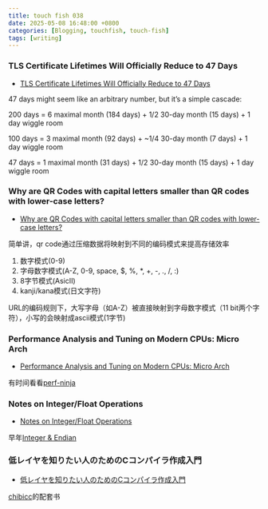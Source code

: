 ```yaml
---
title: touch fish 038
date: 2025-05-08 16:48:00 +0800
categories: [Blogging, touchfish, touch-fish]
tags: [writing]
---
```


### TLS Certificate Lifetimes Will Officially Reduce to 47 Days

+ [TLS Certificate Lifetimes Will Officially Reduce to 47 Days](https://www.digicert.com/blog/tls-certificate-lifetimes-will-officially-reduce-to-47-days)

47 days might seem like an arbitrary number, but it’s a simple cascade:

200 days = 6 maximal month (184 days) + 1/2 30-day month (15 days) + 1 day wiggle room

100 days = 3 maximal month (92 days) + ~1/4 30-day month (7 days) + 1 day wiggle room

47 days = 1 maximal month (31 days) + 1/2 30-day month (15 days) + 1 day wiggle room

### Why are QR Codes with capital letters smaller than QR codes with lower-case letters?

+ [Why are QR Codes with capital letters smaller than QR codes with lower-case letters?](https://shkspr.mobi/blog/2025/02/why-are-qr-codes-with-capital-letters-smaller-than-qr-codes-with-lower-case-letters/)

简单讲，qr code通过压缩数据将映射到不同的编码模式来提高存储效率

1. 数字模式(0-9)
2. 字母数字模式(A-Z, 0-9, space, $, %, *, +, -, ., /, :)
3. 8字节模式(AsicII)
4. kanji/kana模式(日文字符)

URL的编码规则下，大写字母（如A-Z）被直接映射到字母数字模式（11 bit两个字符），小写的会映射成ascii模式(1字节)


### Performance Analysis and Tuning on Modern CPUs: Micro Arch

+ [Performance Analysis and Tuning on Modern CPUs: Micro Arch](https://blog.mwish.me/2025/04/29/Performance-Analysis-and-Tuning-on-Modern-CPUs-Micro-Arch/)

有时间看看[perf-ninja](https://github.com/dendibakh/perf-ninja)


### Notes on Integer/Float Operations

+ [Notes on Integer/Float Operations](https://blog.mwish.me/2025/04/19/Notes-on-Integer-Float-Operations/)

早年[Integer & Endian](https://blog.mwish.me/2020/09/19/Integer-Endian/)

### 低レイヤを知りたい人のためのCコンパイラ作成入門

+ [低レイヤを知りたい人のためのCコンパイラ作成入門](https://www.sigbus.info/compilerbook#)

[chibicc](https://github.com/rui314/chibicc)的配套书

